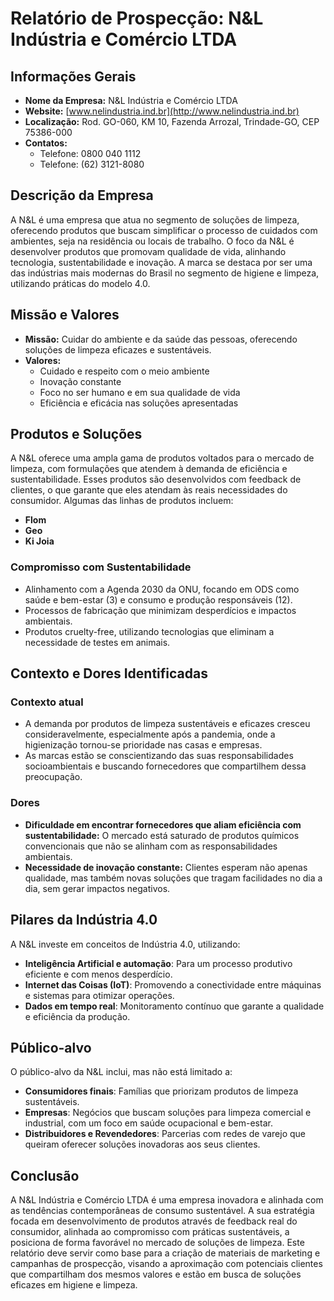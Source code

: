 # Relatório de Prospecção: N&L Indústria e Comércio LTDA

## Informações Gerais
- **Nome da Empresa:** N&L Indústria e Comércio LTDA
- **Website:** [www.nelindustria.ind.br](http://www.nelindustria.ind.br)
- **Localização:** Rod. GO-060, KM 10, Fazenda Arrozal, Trindade-GO, CEP 75386-000
- **Contatos:** 
  - Telefone: 0800 040 1112 
  - Telefone: (62) 3121-8080

## Descrição da Empresa
A N&L é uma empresa que atua no segmento de soluções de limpeza, oferecendo produtos que buscam simplificar o processo de cuidados com ambientes, seja na residência ou locais de trabalho. O foco da N&L é desenvolver produtos que promovam qualidade de vida, alinhando tecnologia, sustentabilidade e inovação. A marca se destaca por ser uma das indústrias mais modernas do Brasil no segmento de higiene e limpeza, utilizando práticas do modelo 4.0.

## Missão e Valores
- **Missão:** Cuidar do ambiente e da saúde das pessoas, oferecendo soluções de limpeza eficazes e sustentáveis.
- **Valores:**
  - Cuidado e respeito com o meio ambiente
  - Inovação constante
  - Foco no ser humano e em sua qualidade de vida
  - Eficiência e eficácia nas soluções apresentadas

## Produtos e Soluções
A N&L oferece uma ampla gama de produtos voltados para o mercado de limpeza, com formulações que atendem à demanda de eficiência e sustentabilidade. Esses produtos são desenvolvidos com feedback de clientes, o que garante que eles atendam às reais necessidades do consumidor. Algumas das linhas de produtos incluem:
- **Flom**
- **Geo**
- **Ki Joia**

### Compromisso com Sustentabilidade
- Alinhamento com a Agenda 2030 da ONU, focando em ODS como saúde e bem-estar (3) e consumo e produção responsáveis (12).
- Processos de fabricação que minimizam desperdícios e impactos ambientais.
- Produtos cruelty-free, utilizando tecnologias que eliminam a necessidade de testes em animais.

## Contexto e Dores Identificadas
### Contexto atual
- A demanda por produtos de limpeza sustentáveis e eficazes cresceu consideravelmente, especialmente após a pandemia, onde a higienização tornou-se prioridade nas casas e empresas.
- As marcas estão se conscientizando das suas responsabilidades socioambientais e buscando fornecedores que compartilhem dessa preocupação.

### Dores
- **Dificuldade em encontrar fornecedores que aliam eficiência com sustentabilidade:** O mercado está saturado de produtos químicos convencionais que não se alinham com as responsabilidades ambientais.
- **Necessidade de inovação constante:** Clientes esperam não apenas qualidade, mas também novas soluções que tragam facilidades no dia a dia, sem gerar impactos negativos.

## Pilares da Indústria 4.0
A N&L investe em conceitos de Indústria 4.0, utilizando:
- **Inteligência Artificial e automação**: Para um processo produtivo eficiente e com menos desperdício.
- **Internet das Coisas (IoT)**: Promovendo a conectividade entre máquinas e sistemas para otimizar operações.
- **Dados em tempo real**: Monitoramento contínuo que garante a qualidade e eficiência da produção.

## Público-alvo
O público-alvo da N&L inclui, mas não está limitado a:
- **Consumidores finais**: Famílias que priorizam produtos de limpeza sustentáveis.
- **Empresas**: Negócios que buscam soluções para limpeza comercial e industrial, com um foco em saúde ocupacional e bem-estar.
- **Distribuidores e Revendedores**: Parcerias com redes de varejo que queiram oferecer soluções inovadoras aos seus clientes.

## Conclusão
A N&L Indústria e Comércio LTDA é uma empresa inovadora e alinhada com as tendências contemporâneas de consumo sustentável. A sua estratégia focada em desenvolvimento de produtos através de feedback real do consumidor, alinhada ao compromisso com práticas sustentáveis, a posiciona de forma favorável no mercado de soluções de limpeza. Este relatório deve servir como base para a criação de materiais de marketing e campanhas de prospecção, visando a aproximação com potenciais clientes que compartilham dos mesmos valores e estão em busca de soluções eficazes em higiene e limpeza.